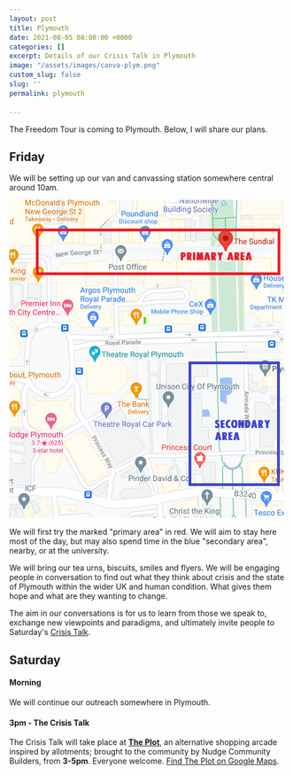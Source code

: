 ```yaml
---
layout: post
title: Plymouth
date: 2021-08-05 08:00:00 +0000
categories: []
excerpt: Details of our Crisis Talk in Plymouth
image: "/assets/images/canva-plym.png"
custom_slug: false
slug: ''
permalink: plymouth

---
```

The Freedom Tour is coming to Plymouth. Below, I will share our plans.

## Friday

We will be setting up our van and canvassing station somewhere central around 10am.

![](/assets/images/plym-out.png)

We will first try the marked "primary area" in red. We will aim to stay here most of the day, but may also spend time in the blue "secondary area", nearby, or at the university.

We will bring our tea urns, biscuits, smiles and flyers. We will be engaging people in conversation to find out what they think about crisis and the state of Plymouth within the wider UK and human condition. What gives them hope and what are they wanting to change.

The aim in our conversations is for us to learn from those we speak to, exchange new viewpoints and paradigms, and ultimately invite people to Saturday's [Crisis Talk](freedomtour.uk/crisis-talk).

## Saturday

#### Morning

We will continue our outreach somewhere in Plymouth.

#### 3pm - The Crisis Talk

The Crisis Talk will take place at [**The Plot**](https://madeinplymouth.co.uk/places/the-plot/), an alternative shopping arcade inspired by allotments; brought to the community by Nudge Community Builders, from **3-5pm**. Everyone welcome. [Find The Plot on Google Maps](https://www.google.com/maps/place/The+Plot/).